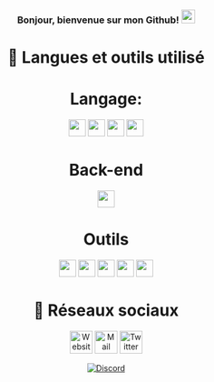 <h3 align="center">Bonjour, bienvenue sur mon Github! <img width="24px" src="https://cdn.ultralion.xyz/storage/img/hi.gif" /></h3>

<h1 align="center">📒 Langues et outils utilisé</h1>

<h1 align="center"><B>Langage</B>:</h1>
<p align="center">
  <img height="30" src="https://cdn.ultralion.xyz/storage/img/js.png" style="max-width:100%;">
  <img height="30" src="https://cdn.ultralion.xyz/storage/img/c.png" style="max-width:100%;">
  <img height="30" src="https://cdn.ultralion.xyz/storage/img/html5.png" style="max-width:100%;">
  <img height="30" src="https://cdn.ultralion.xyz/storage/img/css3.png" style="max-width:100%;">
  </p>
 <h1 align="center"><B>Back-end</B></h1>
<p align="center">
<img height="30" src="https://cdn.ultralion.xyz/storage/img/nodejs.png" style="max-width:100%;">
  </p>
<h1 align="center"><B>Outils</B></h1>
<p align="center">
<img height="30" src="https://cdn.ultralion.xyz/storage/img/vscode.png" style="max-width:100%;">
<img height="30" src="https://cdn.ultralion.xyz/storage/img/sublimetext.png" style="max-width:100%;">
<a href="https://mremoteng.org/"><img height="30" src="https://cdn.ultralion.xyz/storage/img/mRemoteNG.png" style="max-width:100%;"></a>
<img height="30" src="https://cdn.ultralion.xyz/storage/img/winscp.png" style="max-width:100%;">
<img height="30" src="https://cdn.ultralion.xyz/storage/img/github.png" style="max-width:100%;">
  </p>
  
 <h1 align="center"><B>🔗 Réseaux sociaux</B></h1>
<p align="center">
<a href="https://ultralion.xyz" title="Website">
  <img align="center" alt="Website" width="40px" src="https://cdn.ultralion.xyz/storage/img/website.png" /></a>
<a href="mailto:ultralionfr@gmail.com?subject=[GitHub]%20Contact%20for%20..." title="Mail">
  <img align="center" alt="Mail" width="40px" src="https://cdn.ultralion.xyz/storage/img/mail.png" /></a>
<a href="https://www.twitter.com/UltraLion__" title="Twitter">
  <img align="center" alt="Twitter" width="40px" src="https://cdn.ultralion.xyz/storage/img/twitter.png" /></a>
  <BR></BR>
    <a href="https://discord.com" title="Discord">
  <img align="center" alt="Discord"src="https://discord.c99.nl/widget/theme-3/281113457833672706.png" ></a>
</p>
